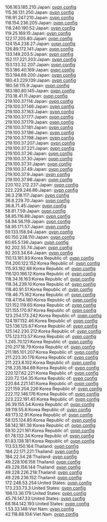 106.163.185.210:Japan: [ovpn config](vpn/106_163_185_210.ovpn)  
115.36.131.250:Japan: [ovpn config](vpn/115_36_131_250.ovpn)  
116.91.247.210:Japan: [ovpn config](vpn/116_91_247_210.ovpn)  
118.154.236.205:Japan: [ovpn config](vpn/118_154_236_205.ovpn)  
118.240.190.52:Japan: [ovpn config](vpn/118_240_190_52.ovpn)  
119.25.169.15:Japan: [ovpn config](vpn/119_25_169_15.ovpn)  
122.17.205.80:Japan: [ovpn config](vpn/122_17_205_80.ovpn)  
124.154.238.27:Japan: [ovpn config](vpn/124_154_238_27.ovpn)  
126.89.172.141:Japan: [ovpn config](vpn/126_89_172_141.ovpn)  
133.149.203.5:Japan: [ovpn config](vpn/133_149_203_5.ovpn)  
152.117.221.203:Japan: [ovpn config](vpn/152_117_221_203.ovpn)  
153.133.32.207:Japan: [ovpn config](vpn/153_133_32_207.ovpn)  
153.186.40.169:Japan: [ovpn config](vpn/153_186_40_169.ovpn)  
153.194.69.200:Japan: [ovpn config](vpn/153_194_69_200.ovpn)  
180.43.229.139:Japan: [ovpn config](vpn/180_43_229_139.ovpn)  
180.56.115.9:Japan: [ovpn config](vpn/180_56_115_9.ovpn)  
183.180.80.145:Japan: [ovpn config](vpn/183_180_80_145.ovpn)  
213.18.41.11:Japan: [ovpn config](vpn/213_18_41_11.ovpn)  
219.100.37.114:Japan: [ovpn config](vpn/219_100_37_114.ovpn)  
219.100.37.146:Japan: [ovpn config](vpn/219_100_37_146.ovpn)  
219.100.37.163:Japan: [ovpn config](vpn/219_100_37_163.ovpn)  
219.100.37.177:Japan: [ovpn config](vpn/219_100_37_177.ovpn)  
219.100.37.179:Japan: [ovpn config](vpn/219_100_37_179.ovpn)  
219.100.37.181:Japan: [ovpn config](vpn/219_100_37_181.ovpn)  
219.100.37.186:Japan: [ovpn config](vpn/219_100_37_186.ovpn)  
219.100.37.198:Japan: [ovpn config](vpn/219_100_37_198.ovpn)  
219.100.37.207:Japan: [ovpn config](vpn/219_100_37_207.ovpn)  
219.100.37.221:Japan: [ovpn config](vpn/219_100_37_221.ovpn)  
219.100.37.26:Japan: [ovpn config](vpn/219_100_37_26.ovpn)  
219.100.37.30:Japan: [ovpn config](vpn/219_100_37_30.ovpn)  
219.100.37.31:Japan: [ovpn config](vpn/219_100_37_31.ovpn)  
219.100.37.49:Japan: [ovpn config](vpn/219_100_37_49.ovpn)  
219.100.37.9:Japan: [ovpn config](vpn/219_100_37_9.ovpn)  
219.100.37.98:Japan: [ovpn config](vpn/219_100_37_98.ovpn)  
220.102.212.237:Japan: [ovpn config](vpn/220_102_212_237.ovpn)  
222.229.246.86:Japan: [ovpn config](vpn/222_229_246_86.ovpn)  
36.3.218.117:Japan: [ovpn config](vpn/36_3_218_117.ovpn)  
36.8.229.70:Japan: [ovpn config](vpn/36_8_229_70.ovpn)  
36.8.71.45:Japan: [ovpn config](vpn/36_8_71_45.ovpn)  
58.81.7.59:Japan: [ovpn config](vpn/58_81_7_59.ovpn)  
58.85.116.88:Japan: [ovpn config](vpn/58_85_116_88.ovpn)  
58.94.56.119:Japan: [ovpn config](vpn/58_94_56_119.ovpn)  
58.95.171.57:Japan: [ovpn config](vpn/58_95_171_57.ovpn)  
59.133.158.94:Japan: [ovpn config](vpn/59_133_158_94.ovpn)  
60.150.238.110:Japan: [ovpn config](vpn/60_150_238_110.ovpn)  
60.65.5.136:Japan: [ovpn config](vpn/60_65_5_136.ovpn)  
92.202.55.74:Japan: [ovpn config](vpn/92_202_55_74.ovpn)  
92.203.34.64:Japan: [ovpn config](vpn/92_203_34_64.ovpn)  
110.13.161.93:Korea Republic of: [ovpn config](vpn/110_13_161_93.ovpn)  
114.200.122.152:Korea Republic of: [ovpn config](vpn/114_200_122_152.ovpn)  
115.93.182.68:Korea Republic of: [ovpn config](vpn/115_93_182_68.ovpn)  
116.120.166.12:Korea Republic of: [ovpn config](vpn/116_120_166_12.ovpn)  
118.34.18.163:Korea Republic of: [ovpn config](vpn/118_34_18_163.ovpn)  
118.34.239.10:Korea Republic of: [ovpn config](vpn/118_34_239_10.ovpn)  
118.40.91.51:Korea Republic of: [ovpn config](vpn/118_40_91_51.ovpn)  
118.46.75.162:Korea Republic of: [ovpn config](vpn/118_46_75_162.ovpn)  
118.47.154.180:Korea Republic of: [ovpn config](vpn/118_47_154_180.ovpn)  
121.152.119.65:Korea Republic of: [ovpn config](vpn/121_152_119_65.ovpn)  
121.155.170.97:Korea Republic of: [ovpn config](vpn/121_155_170_97.ovpn)  
123.254.173.242:Korea Republic of: [ovpn config](vpn/123_254_173_242.ovpn)  
124.197.132.46:Korea Republic of: [ovpn config](vpn/124_197_132_46.ovpn)  
125.136.125.67:Korea Republic of: [ovpn config](vpn/125_136_125_67.ovpn)  
125.142.230.212:Korea Republic of: [ovpn config](vpn/125_142_230_212.ovpn)  
175.123.113.57:Korea Republic of: [ovpn config](vpn/175_123_113_57.ovpn)  
1.245.70.121:Korea Republic of: [ovpn config](vpn/1_245_70_121.ovpn)  
210.217.18.79:Korea Republic of: [ovpn config](vpn/210_217_18_79.ovpn)  
211.185.101.207:Korea Republic of: [ovpn config](vpn/211_185_101_207.ovpn)  
211.223.30.176:Korea Republic of: [ovpn config](vpn/211_223_30_176.ovpn)  
211.223.8.102:Korea Republic of: [ovpn config](vpn/211_223_8_102.ovpn)  
218.235.184.69:Korea Republic of: [ovpn config](vpn/218_235_184_69.ovpn)  
220.127.62.221:Korea Republic of: [ovpn config](vpn/220_127_62_221.ovpn)  
220.72.134.35:Korea Republic of: [ovpn config](vpn/220_72_134_35.ovpn)  
220.84.221.141:Korea Republic of: [ovpn config](vpn/220_84_221_141.ovpn)  
221.159.204.226:Korea Republic of: [ovpn config](vpn/221_159_204_226.ovpn)  
222.112.146.176:Korea Republic of: [ovpn config](vpn/222_112_146_176.ovpn)  
223.222.191.45:Korea Republic of: [ovpn config](vpn/223_222_191_45.ovpn)  
36.39.155.54:Korea Republic of: [ovpn config](vpn/36_39_155_54.ovpn)  
39.119.55.8:Korea Republic of: [ovpn config](vpn/39_119_55_8.ovpn)  
49.173.12.91:Korea Republic of: [ovpn config](vpn/49_173_12_91.ovpn)  
58.125.124.85:Korea Republic of: [ovpn config](vpn/58_125_124_85.ovpn)  
58.142.181.36:Korea Republic of: [ovpn config](vpn/58_142_181_36.ovpn)  
59.10.221.161:Korea Republic of: [ovpn config](vpn/59_10_221_161.ovpn)  
61.78.132.34:Korea Republic of: [ovpn config](vpn/61_78_132_34.ovpn)  
61.83.138.181:Korea Republic of: [ovpn config](vpn/61_83_138_181.ovpn)  
113.53.150.164:Thailand: [ovpn config](vpn/113_53_150_164.ovpn)  
184.22.171.221:Thailand: [ovpn config](vpn/184_22_171_221.ovpn)  
184.22.54.28:Thailand: [ovpn config](vpn/184_22_54_28.ovpn)  
49.228.106.158:Thailand: [ovpn config](vpn/49_228_106_158.ovpn)  
49.228.156.144:Thailand: [ovpn config](vpn/49_228_156_144.ovpn)  
49.228.226.218:Thailand: [ovpn config](vpn/49_228_226_218.ovpn)  
49.228.236.152:Thailand: [ovpn config](vpn/49_228_236_152.ovpn)  
172.248.53.254:United States: [ovpn config](vpn/172_248_53_254.ovpn)  
173.233.73.3:United States: [ovpn config](vpn/173_233_73_3.ovpn)  
198.13.36.179:United States: [ovpn config](vpn/198_13_36_179.ovpn)  
45.76.147.33:United States: [ovpn config](vpn/45_76_147_33.ovpn)  
68.184.142.193:United States: [ovpn config](vpn/68_184_142_193.ovpn)  
1.53.33.148:Viet Nam: [ovpn config](vpn/1_53_33_148.ovpn)  
42.118.68.104:Viet Nam: [ovpn config](vpn/42_118_68_104.ovpn)  

